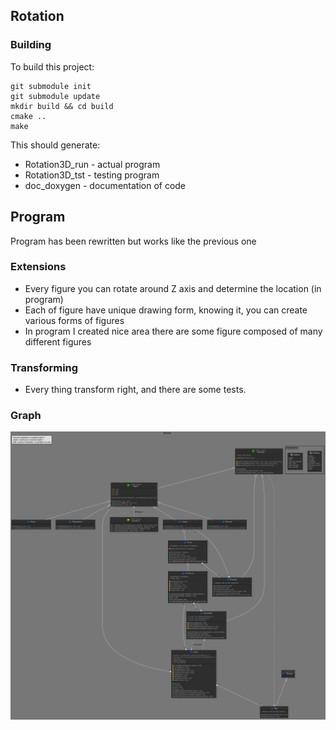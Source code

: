 ## Rotation

### Building

To build this project:
```
git submodule init
git submodule update
mkdir build && cd build
cmake ..
make
```
This should generate:
* Rotation3D_run - actual program
* Rotation3D_tst - testing program
* doc_doxygen - documentation of code

## Program

Program has been rewritten but works like the previous one

### Extensions

* Every figure you can rotate around Z axis and determine the location (in program)
* Each of figure have unique drawing form, knowing it, you can create various forms of figures
* In program I created nice area there are some figure composed of many different figures

### Transforming

* Every thing transform right, and there are some tests.

### Graph

![graph](docs/Graph-Drone.png)

